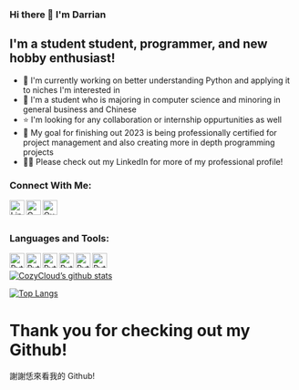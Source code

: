 ### Hi there 👋 I'm Darrian 

## I'm a student student, programmer, and new hobby enthusiast!
- 🐍 I'm currently working on better understanding Python and applying it to niches I'm interested in
- 📝 I'm a student who is majoring in computer science and minoring in general business and Chinese
- ⭐ I'm looking for any collaboration or internship oppurtunities as well
- 🥅 My goal for finishing out 2023 is being professionally certified for project management and also creating more in depth programming projects
- 👨‍💼 Please check out my LinkedIn for more of my professional profile!

### Connect With Me:
[<img align = "left" alt = "LinkedIn" width = "26px" src = "https://cdn2.iconfinder.com/data/icons/social-media-applications/64/social_media_applications_14-linkedin-512.png"/>][linkedin]
[<img align = "left" alt = "Gmail" width = "26px" src = "https://cdn4.iconfinder.com/data/icons/logos-brands-in-colors/48/google-gmail-256.png"/>][gmail]
[<img align = "left" alt = "Outlook" width = "26px" src = "https://cdn0.iconfinder.com/data/icons/logos-microsoft-office-365/128/Microsoft_Office-07-256.png"/>][outlook]

<br />
<br />

### Languages and Tools:
<img align = "left" alt = "Python" width = "26px" src = "https://cdn3.iconfinder.com/data/icons/logos-and-brands-adobe/512/267_Python-256.png"/>
<img align = "left" alt = "Python" width = "26px" src = "https://cdn0.iconfinder.com/data/icons/programming-1-1/32/Programming_C-3-256.png"/>
<img align = "left" alt = "Python" width = "26px" src = "https://cdn4.iconfinder.com/data/icons/logos-and-brands/512/181_Java_logo_logos-256.png"/>
<img align = "left" alt = "Python" width = "26px" src = "https://cdn1.iconfinder.com/data/icons/logotypes/32/badge-html-5-256.png"/>
<img align = "left" alt = "Python" width = "26px" src = "https://cdn1.iconfinder.com/data/icons/logotypes/32/badge-css-3-256.png"/>
<img align = "left" alt = "Python" width = "26px" src = "https://cdn2.iconfinder.com/data/icons/social-icons-33/128/Github-256.png"/>

<br />

[![CozyCloud’s github stats](https://github-readme-stats.vercel.app/api?username=CozyCloud22)](https://github.com/CozyCloud22)

[![Top Langs](https://github-readme-stats.vercel.app/api/top-langs/?username=CozyCloud22&layout=compact)](https://github.com/CozyCloud22)

# Thank you for checking out my Github!
 謝謝恁來看我的 Github!

[linkedin]: https://www.linkedin.com/in/darrianchen/
[gmail]: mailto:DCbankai888@gmail.com
[outlook]: mailto:chendarr@msu.edu
